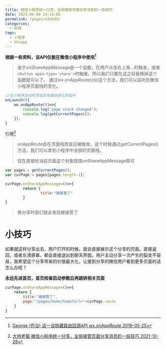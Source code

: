 ```yaml
---
title: 微信小程序统一分享，全局接管页面分享消息的一些技巧
date: 2023-06-09 14:14:05
permalink: /pages/e2e2dd/
categories:
  - 前端
tags:
  - 小程序
  - Uniapp
---
```


**根据一些资料，该API仅能在微信小程序中使用[^1]**

> 由于onShareAppMessage是一个函数，在用户点击右上角...时触发，或者`<button open-type='share'>`时触发。所以我们只要在这之前替换掉这个函数就可以了。
> 通过wx.onAppRoute(cb)这个方法，我们可以监听到微信小程序页面栈的变化。

```js
//在小程序启动时添加全局路由变化的监听
onLaunch(){
    wx.onAppRoute(()=>{
        console.log('page stack changed');
        console.log(getCurrentPages());
    });
}
```
引用[^2]
> onAppRoute会在页面栈改变后被触发，这个时候通过getCurrentPages()方法，我们可以拿到小程序中全部的页面栈。
> 
> 现在直接给当前页面这个对象赋值onShareAppMessage即可

```js
var pages = getCurrentPages();
var curPage = pages[pages.length-1];

curPage.onShareAppMessage=()=>{
        return {
                title:"被接管了"
        }
}
```

> 再分享时我们就会发现被接管了

# 小技巧

如果就这样分享出去，用户打开的时候，就会直接展示这个分享的页面。直接返回，或者左滑屏幕，都会直接退出到聊天界面。用户主动分享一次产生的裂变不容易，我希望这个分享带来的价值最大化，让接到分享的微信用户看到更多页面的话怎么办呢？

**永远先进首页，首页检查启动参数后再跳转相关页面**

```js
curPage.onShareAppMessage=()=>{
    return {
        title:"被接管了",
        page:"/pages/home/home?url="+curPage.route
    }
}
```

[^1]: [George (乔治),谈一谈隐藏路由回调API wx.onAppRoute,2019-05-25](https://developers.weixin.qq.com/community/develop/doc/000c0afa8ec3c02fa29857d7256000)
[^2]: [大帅老猿,微信小程序统一分享，全局接管页面分享消息的一些技巧,2021-10-28](https://juejin.cn/post/7024046727820738573)